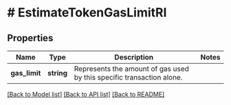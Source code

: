 # # EstimateTokenGasLimitRI

## Properties

Name | Type | Description | Notes
------------ | ------------- | ------------- | -------------
**gas_limit** | **string** | Represents the amount of gas used by this specific transaction alone. |

[[Back to Model list]](../../README.md#models) [[Back to API list]](../../README.md#endpoints) [[Back to README]](../../README.md)
